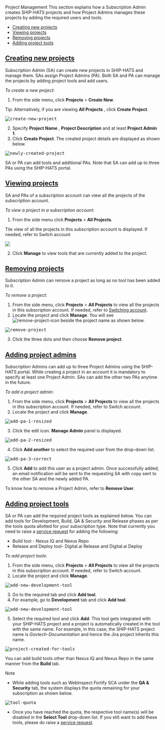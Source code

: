 Project Management
This section explains how a Subscription Admin creates SHIP-HATS projects and how Project Admins manages these projects by adding the required users and tools.
- [Creating new projects](#creating-new-projects) 
- [Viewing projects](#viewing-projects)
- [Removing projects](#removing-projects)
- [Adding project tools](#adding-project-tools)

## [Creating new projects](#creating-new-projects)

Subscription Admin (SA) can create new projects in SHIP-HATS and manage them. SAs assign Project Admins (PA). Both SA and PA can manage the projects by adding project tools and add users.

*To create a new project*:

1. From the side menu, click **Projects** > **Create New**.

Tip: Alternatively, if you are viewing **All Projects** , click **Create Project**.


<kbd>![create-new-project](project-management-images/create-new-project-2.png)</kbd>

2. Specify **Project Name** , **Project Description** and at least **Project Admin 1**.
3. Click **Create Project**. The created project details are displayed as shown below.

<kbd>![newly-created-project](project-management-images/newly-created-project.png)</kbd>

SA or PA can add tools and additional PAs. Note that SA can add up to three PAs using the SHIP-HATS portal.

## [Viewing projects](#viewing-projects)

SA and PAs of a subscription account can view all the projects of the subscription account.

*To view a project in a subscription account*:

1. From the side menu click **Projects** > **All Projects**.

Tile view of all the projects in this subscription account is displayed. If needed, refer to Switch account

<kbd>![](project-management-images/view-all-projects-tile-view.png)</kbd>

2. Click **Manage** to view tools that are currently added to the project.

## [Removing projects](#removing-projects)

Subscription Admin can remove a project as long as no tool has been added to it.

*To remove a project*:

1. From the side menu, click **Projects** > **All Projects** to view all the projects in this subscription account. If needed, refer to [Switching account](https://docs.developer.gov.sg/docs/ship-hats-documentation/#/portal-guide/account-management/account-management?id=switching-account).
2. Locate the project and click **Manage**. You will see ![remove-project-icon](project-management-images/remove-project-icon.png) beside the project name as shown below.

<kbd>![remove-project](project-management-images/remove-project.png)</kbd>

3. Click the three dots and then choose **Remove project**.

## [Adding project admins](#adding-project-admins)

Subscription Admins can add up to three Project Admins using the SHIP-HATS portal. While creating a project in an account it is mandatory to specify at least one Project Admin. SAs can add the other two PAs anytime in the future.

*To add a project admin*:

1. From the side menu, click **Projects** > **All Projects** to view all the projects in this subscription account. If needed, refer to Switch account.
2. Locate the project and click **Manage**.

<kbd>![add-pa-1-resized](project-management-images/add-pa-1-resized.png)</kbd>

3. Click the edit icon. **Manage Admin** panel is displayed.

<kbd>![add-pa-2-resized](project-management-images/add-pa-2-resized.png)</kbd>

4. Click **Add another** to select the required user from the drop-down list.

<kbd>![add-pa-3-correct](project-management-images/add-pa-3-correct-resized.png)</kbd>

5. Click **Add** to add this user as a project admin. Once successfully added, an email notification will be sent to the requesting SA with copy sent to the other SA and the newly added PA.

To know how to remove a Project Admin, refer to **Remove User**.

## [Adding project tools](#adding-project-tools)

SA or PA can add the required project tools as explained below. You can add tools for Development, Build, QA &amp; Security and Release phases as per the tools quota allotted for your subscription type. Note that currently you need to raise a [service request](https://jira.ship.gov.sg/servicedesk/customer/portal/11/) for adding the following:

- Build tool - Nexus IQ and Nexus Repo
- Release and Deploy tool- Digital.ai Release and Digital.ai Deploy

*To add project tools*:

1. From the side menu, click **Projects** > **All Projects** to view all the projects in this subscription account. If needed, refer to Switch account.
2. Locate the project and click **Manage**.

<kbd>![add-new-development-tool](project-management-images/add-new-development-tool.png)</kbd>

3. Go to the required tab and click **Add tool**.
4. For example, go to **Development** tab and click **Add tool**.

<kbd>![add-new-development-tool](project-management-images/add-new-development-tool.png)</kbd>

5. Select the required tool and click **Add**. This tool gets integrated with your SHIP-HATS project and a project is automatically created in the tool with the same name. For example, in this case, the SHIP-HATS project name is _Govtech-Documentation_ and hence the Jira project inherits this name.

<kbd>![project-created-for-tools](project-management-images/project-created-for-tools.png)</kbd>

You can add build tools other than Nexus IQ and Nexus Repo in the same manner from the **Build** tab.

Note

- While adding tools such as WebInspect Fortify SCA under the **QA &amp; Security** tab, the system displays the quota remaining for your subscription as shown below.

<kbd>![tool-quota](project-management-images/tool-quota-resized.png)</kbd>

- Once you have reached the quota, the respective tool name(s) will be disabled in the **Select Tool** drop-down list. If you still want to add these tools, please do raise a [service request](https://jira.ship.gov.sg/servicedesk/customer/portal/11/).
